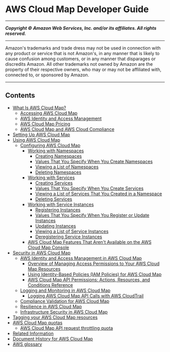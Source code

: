 # AWS Cloud Map Developer Guide

-----
*****Copyright &copy; Amazon Web Services, Inc. and/or its affiliates. All rights reserved.*****

-----
Amazon's trademarks and trade dress may not be used in 
     connection with any product or service that is not Amazon's, 
     in any manner that is likely to cause confusion among customers, 
     or in any manner that disparages or discredits Amazon. All other 
     trademarks not owned by Amazon are the property of their respective
     owners, who may or may not be affiliated with, connected to, or 
     sponsored by Amazon.

-----
## Contents
+ [What Is AWS Cloud Map?](what-is-cloud-map.md)
   + [Accessing AWS Cloud Map](welcome-accessing-cloud-map.md)
   + [AWS Identity and Access Management](IAMRoute53.md)
   + [AWS Cloud Map Pricing](cloud-map-pricing.md)
   + [AWS Cloud Map and AWS Cloud Compliance](compliance.md)
+ [Setting Up AWS Cloud Map](setting-up-cloud-map.md)
+ [Using AWS Cloud Map](using-cloud-map.md)
   + [Configuring AWS Cloud Map](configuring-cloud-map.md)
      + [Working with Namespaces](working-with-namespaces.md)
         + [Creating Namespaces](creating-namespaces.md)
         + [Values That You Specify When You Create Namespaces](namespaces-values.md)
         + [Viewing a List of Namespaces](listing-namespaces.md)
         + [Deleting Namespaces](deleting-namespaces.md)
      + [Working with Services](working-with-services.md)
         + [Creating Services](creating-services.md)
         + [Values That You Specify When You Create Services](services-values.md)
         + [Viewing a List of Services That You Created in a Namespace](listing-services.md)
         + [Deleting Services](deleting-services.md)
      + [Working with Service Instances](working-with-instances.md)
         + [Registering Instances](registering-instances.md)
         + [Values That You Specify When You Register or Update Instances](instances-values.md)
         + [Updating Instances](updating-instances.md)
         + [Viewing a List of Service Instances](listing-instances.md)
         + [Deregistering Service Instances](deregistering-instances.md)
      + [AWS Cloud Map Features That Aren't Available on the AWS Cloud Map Console](configuring-cloud-map-feature-not-available.md)
+ [Security in AWS Cloud Map](security.md)
   + [AWS Identity and Access Management in AWS Cloud Map](auth-and-access-control.md)
      + [Overview of Managing Access Permissions to Your AWS Cloud Map Resources](access-control-overview.md)
      + [Using Identity-Based Policies (IAM Policies) for AWS Cloud Map](access-control-managing-permissions.md)
      + [AWS Cloud Map API Permissions: Actions, Resources, and Conditions Reference](cloud-map-api-permissions-ref.md)
   + [Logging and Monitoring in AWS Cloud Map](logging-monitoring.md)
      + [Logging AWS Cloud Map API Calls with AWS CloudTrail](logging-using-cloudtrail.md)
   + [Compliance Validation for AWS Cloud Map](cloud-map-compliance.md)
   + [Resilience in AWS Cloud Map](disaster-recovery-resiliency.md)
   + [Infrastructure Security in AWS Cloud Map](infrastructure-security.md)
+ [Tagging your AWS Cloud Map resources](using-tags.md)
+ [AWS Cloud Map quotas](cloud-map-limits.md)
   + [AWS Cloud Map API request throttling quota](throttling.md)
+ [Related Information](cloud-map-related-information.md)
+ [Document History for AWS Cloud Map](doc-history.md)
+ [AWS glossary](glossary.md)